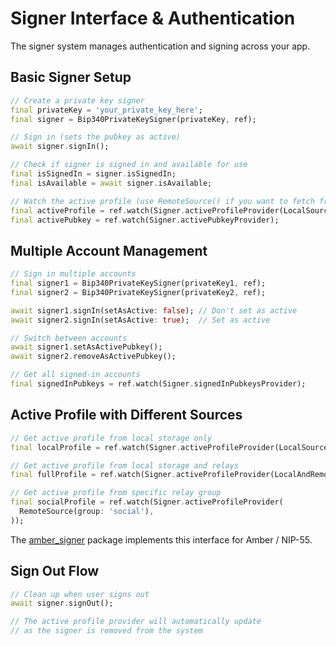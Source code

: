 # Signer Interface & Authentication

The signer system manages authentication and signing across your app.

## Basic Signer Setup

```dart
// Create a private key signer
final privateKey = 'your_private_key_here';
final signer = Bip340PrivateKeySigner(privateKey, ref);

// Sign in (sets the pubkey as active)
await signer.signIn();

// Check if signer is signed in and available for use
final isSignedIn = signer.isSignedIn;
final isAvailable = await signer.isAvailable;

// Watch the active profile (use RemoteSource() if you want to fetch from relays)
final activeProfile = ref.watch(Signer.activeProfileProvider(LocalSource()));
final activePubkey = ref.watch(Signer.activePubkeyProvider);
```

## Multiple Account Management

```dart
// Sign in multiple accounts
final signer1 = Bip340PrivateKeySigner(privateKey1, ref);
final signer2 = Bip340PrivateKeySigner(privateKey2, ref);

await signer1.signIn(setAsActive: false); // Don't set as active
await signer2.signIn(setAsActive: true);  // Set as active

// Switch between accounts
await signer1.setAsActivePubkey();
await signer2.removeAsActivePubkey();

// Get all signed-in accounts
final signedInPubkeys = ref.watch(Signer.signedInPubkeysProvider);
```

## Active Profile with Different Sources

```dart
// Get active profile from local storage only
final localProfile = ref.watch(Signer.activeProfileProvider(LocalSource()));

// Get active profile from local storage and relays
final fullProfile = ref.watch(Signer.activeProfileProvider(LocalAndRemoteSource()));

// Get active profile from specific relay group
final socialProfile = ref.watch(Signer.activeProfileProvider(
  RemoteSource(group: 'social'),
));
```

The [amber_signer](https://github.com/purplebase/amber_signer) package implements this interface for Amber / NIP-55.

## Sign Out Flow

```dart
// Clean up when user signs out
await signer.signOut();

// The active profile provider will automatically update
// as the signer is removed from the system
``` 